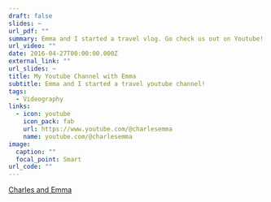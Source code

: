 ```yaml
---
draft: false
slides: ~
url_pdf: ""
summary: Emma and I started a travel vlog. Go check us out on Youtube!
url_video: ""
date: 2016-04-27T00:00:00.000Z
external_link: ""
url_slides: ~
title: My Youtube Channel with Emma
subtitle: Emma and I started a travel youtube channel!
tags:
  - Videography
links:
  - icon: youtube
    icon_pack: fab
    url: https://www.youtube.com/@charlesemma
    name: youtube.com/@charlesemma
image:
  caption: ""
  focal_point: Smart
url_code: ""
---
```


[﻿Charles and Emma](https://www.youtube.com/@charlesemma)

